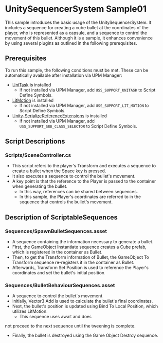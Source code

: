 # UnitySequencerSystem Sample01

This sample introduces the basic usage of the UnitySequencerSystem. It includes a sequence for creating a cube bullet at the coordinates of the player, who is represented as a capsule, and a sequence to control the movement of this bullet. Although it is a sample, it enhances convenience by using several plugins as outlined in the following prerequisites.

## Prerequisites

To run this sample, the following conditions must be met. These can be automatically available after installation via UPM Manager:
- [UniTask](https://github.com/Cysharp/UniTask) is installed
    - If not installed via UPM Manager, add `USS_SUPPORT_UNITASK` to Script Define Symbols.
- [LitMotion](https://github.com/AnnulusGames/LitMotion) is installed
    - If not installed via UPM Manager, add `USS_SUPPORT_LIT_MOTION` to Script Define Symbols.
- [Unity-SerializeReferenceExtensions](https://github.com/mackysoft/Unity-SerializeReferenceExtensions) is installed
    - If not installed via UPM Manager, add `USS_SUPPORT_SUB_CLASS_SELECTOR` to Script Define Symbols.

## Script Descriptions
### Scripts/SceneController.cs
- This script refers to the player's Transform and executes a sequence to create a bullet when the Space key is pressed.
- It also executes a sequence to control the bullet's movement.
- A key point is that the reference to the Player is passed to the container when generating the bullet.
    - In this way, references can be shared between sequences.
    - In this sample, the Player's coordinates are referred to in the sequence that controls the bullet's movement.

## Description of ScriptableSequences
### Sequences/SpawnBulletSequences.asset
- A sequence containing the information necessary to generate a bullet.
- First, the GameObject Instantiate sequence creates a Cube prefab, which is registered in the container as Bullet.
- Then, to get the Transform information of Bullet, the GameObject To Transform sequence re-registers it in the container as Bullet.
- Afterwards, Transform Set Position is used to reference the Player's coordinates and set the bullet's initial position.
### Sequences/BulletBehaviourSequences.asset
- A sequence to control the bullet's movement.
- Initially, Vector3 Add is used to calculate the bullet's final coordinates.
- Next, the bullet's position is updated using Bind To Local Position, which utilizes LitMotion.
    - This sequence uses await and does

not proceed to the next sequence until the tweening is complete.
- Finally, the bullet is destroyed using the Game Object Destroy sequence.